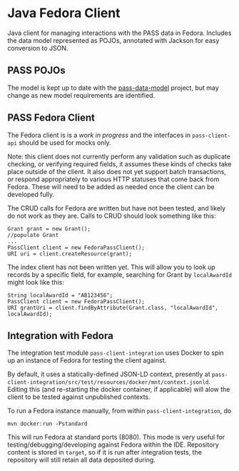 # Java Fedora Client 
Java client for managing interactions with the PASS data in Fedora. Includes the data model represented as POJOs, annotated with Jackson for easy conversion to JSON.

## PASS POJOs
The model is kept up to date with the [pass-data-model](https://github.com/OA-PASS/pass-data-model) project, but may change as new model requirements are identified.

## PASS Fedora Client
The Fedora client is is a *work in progress* and the interfaces in `pass-client-api` should be used for mocks only. 

Note: this client does not currently perform any validation such as duplicate checking, or verifying required fields, it assumes these kinds of checks take place outside of the client. It also does not yet support batch transactions, or respond appropriately to various HTTP statuses that come back from Fedora. These will need to be added as needed once the client can be developed fully.

The CRUD calls for Fedora are written but have not been tested, and likely do not work as they are. Calls to CRUD should look something like this:
```
Grant grant = new Grant();
//populate Grant
...
PassClient client = new FedoraPassClient();
URI uri = client.createResource(grant);
```

The index client has not been written yet. This will allow you to look up records by a specific field, for example, searching for Grant by `localAwardId` might look like this:
```
String localAwardId = "AB123456";
PassClient client = new FedoraPassClient();
URI grantUri = client.findByAttribute(Grant.class, "localAwardId", localAwardId);
```

## Integration with Fedora

The integration test module `pass-client-integration` uses Docker to spin up an instance of Fedora for testing the client against.

By default, it uses a statically-defined JSON-LD context, presently at `pass-client-integration/src/test/resources/docker/mnt/context.jsonld`.  Editing this (and re-starting the docker container, if applicable) will alow the client to be tested against unpublished contexts.

To run a Fedora instance manually, from within `pass-client-integration`, do

    mvn docker:run -Pstandard

This will run Fedora at standard ports (8080). This mode is very useful for testing/debugging/developing against Fedora within the IDE.   Repository content is stored in `target`, so if it is run after integration tests, the repository will still retain all data deposited during.